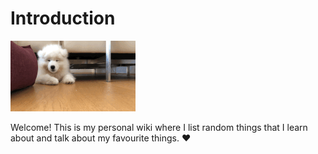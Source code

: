 # Introduction

![](.gitbook/assets/happy.gif)

Welcome! This is my personal wiki where I list random things that I learn about and talk about my favourite things. ❤️

